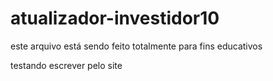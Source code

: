 # atualizador-investidor10
 
este arquivo está sendo feito totalmente para fins educativos

testando escrever pelo site
